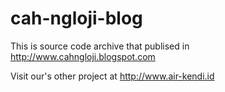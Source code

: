 # cah-ngloji-blog

This is source code archive that publised in http://www.cahngloji.blogspot.com

Visit our's other project at http://www.air-kendi.id 
